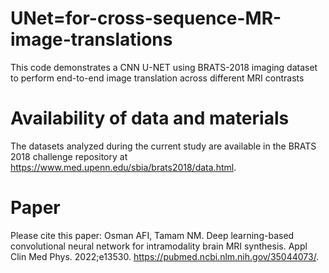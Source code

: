 # UNet=for-cross-sequence-MR-image-translations
This code demonstrates a CNN U-NET using BRATS-2018 imaging dataset to perform end-to-end image translation across different MRI contrasts

# Availability of data and materials
The datasets analyzed during the current study are available in the BRATS 2018 challenge repository at https://www.med.upenn.edu/sbia/brats2018/data.html. 

# Paper 
Please cite this paper:
Osman AFI, Tamam NM. Deep learning-based convolutional neural network for intramodality brain MRI synthesis. Appl Clin Med Phys. 2022;e13530. https://pubmed.ncbi.nlm.nih.gov/35044073/.
